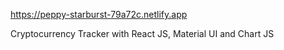 https://peppy-starburst-79a72c.netlify.app

 Cryptocurrency Tracker with React JS, Material UI and Chart JS
